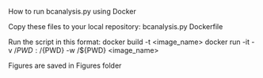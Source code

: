 How to run bcanalysis.py using Docker

Copy these files to your local repository: bcanalysis.py Dockerfile

Run the script in this format: docker build -t <image_name> docker run -it -v /${PWD}:/${PWD} -w /${PWD} <image_name>

Figures are saved in Figures folder